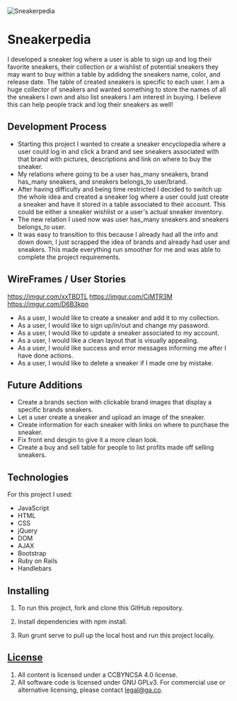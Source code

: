 ![Sneakerpedia](/desktop/Sneakerpedia.jpg)

# Sneakerpedia

I developed a sneaker log where a user is able to sign up and log their favorite sneakers, their
collection or a wishlist of potential sneakers they may want to buy within a table by addidng the
sneakers name, color, and release date. The table of created sneakers is specific to each user.
I am a huge collector of sneakers and wanted something to store the names of all the sneakers I own
and also list sneakers I am interest in buying. I believe this can help people track and log their sneakers as well!

## Development Process

- Starting this project I wanted to create a sneaker encyclopedia where a user could
log in and click a brand and see sneakers associated with that brand with pictures,
descriptions and link on where to buy the sneaker.
- My relations where going to be a user has_many sneakers, brand has_many sneakers,
and sneakers belongs_to user/brand.
- After having difficulty and being time restricted I decided to switch up the whole
idea and created a sneaker log where a user could just create a sneaker and have it
stored in a table associated to their account. This could be either a sneaker wishlist
or a user's actual sneaker inventory.
- The new relation I used now was user has_many sneakers and sneakers belongs_to
user.
- It was easy to transition to this because I already had all the info and down down,
I just scrapped the idea of brands and already had user and sneakers. This made everything
run smoother for me and was able to complete the project requirements.


## WireFrames / User Stories

https://imgur.com/xxTBDTL
https://imgur.com/CjMTR3M
https://imgur.com/D6B3kpn


- As a user, I would like to create a sneaker and add it to my collection.
- As a user, I would like to sign up/in/out and change my password.
- As a user, I would like to update a sneaker associated to my account.
- As a user, I would like a clean layout that is visually appealing.
- As a user, I would like success and error messages informing me after I have done actions.
- As a user, I would like to delete a sneaker if I made one by mistake.

## Future Additions

- Create a brands section with clickable brand images that display a specific brands sneakers.
- Let a user create a sneaker and upload an image of the sneaker.
- Create information for each sneaker with links on where to purchase the sneaker.
- Fix front end desgin to give it a more clean look.
- Create a buy and sell table for people to list profits made off selling sneakers.


## Technologies
For this project I used:
* JavaScript
* HTML
* CSS
* jQuery
* DOM
* AJAX
* Bootstrap
* Ruby on Rails
* Handlebars

## Installing
1) To run this project, fork and clone this GitHub repository.

3) Install dependencies with npm install.
4) Run grunt serve to pull up the local host and run this project locally.

## [License](LICENSE)

1. All content is licensed under a CC­BY­NC­SA 4.0 license.
1. All software code is licensed under GNU GPLv3. For commercial use or
    alternative licensing, please contact legal@ga.co.
